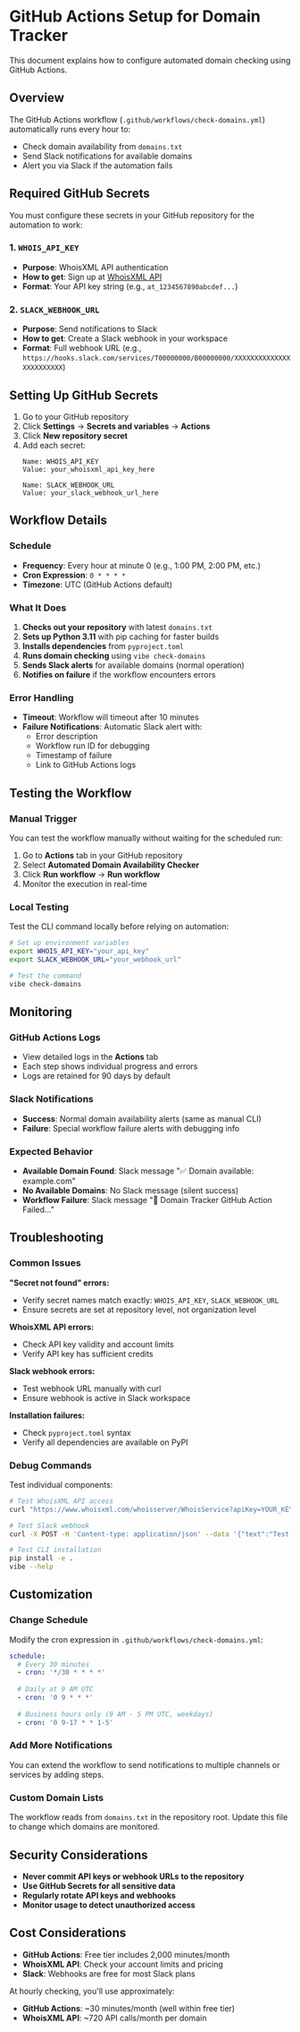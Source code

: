 # GitHub Actions Setup for Domain Tracker

This document explains how to configure automated domain checking using GitHub Actions.

## Overview

The GitHub Actions workflow (`.github/workflows/check-domains.yml`) automatically runs every hour to:
- Check domain availability from `domains.txt`
- Send Slack notifications for available domains
- Alert you via Slack if the automation fails

## Required GitHub Secrets

You must configure these secrets in your GitHub repository for the automation to work:

### 1. `WHOIS_API_KEY`
- **Purpose**: WhoisXML API authentication
- **How to get**: Sign up at [WhoisXML API](https://whoisxml.whoisapi.com/)
- **Format**: Your API key string (e.g., `at_1234567890abcdef...`)

### 2. `SLACK_WEBHOOK_URL`
- **Purpose**: Send notifications to Slack
- **How to get**: Create a Slack webhook in your workspace
- **Format**: Full webhook URL (e.g., `https://hooks.slack.com/services/T00000000/B00000000/XXXXXXXXXXXXXXXXXXXXXXXX`)

## Setting Up GitHub Secrets

1. Go to your GitHub repository
2. Click **Settings** → **Secrets and variables** → **Actions**
3. Click **New repository secret**
4. Add each secret:
   ```
   Name: WHOIS_API_KEY
   Value: your_whoisxml_api_key_here
   ```
   ```
   Name: SLACK_WEBHOOK_URL
   Value: your_slack_webhook_url_here
   ```

## Workflow Details

### Schedule
- **Frequency**: Every hour at minute 0 (e.g., 1:00 PM, 2:00 PM, etc.)
- **Cron Expression**: `0 * * * *`
- **Timezone**: UTC (GitHub Actions default)

### What It Does
1. **Checks out your repository** with latest `domains.txt`
2. **Sets up Python 3.11** with pip caching for faster builds
3. **Installs dependencies** from `pyproject.toml`
4. **Runs domain checking** using `vibe check-domains`
5. **Sends Slack alerts** for available domains (normal operation)
6. **Notifies on failure** if the workflow encounters errors

### Error Handling
- **Timeout**: Workflow will timeout after 10 minutes
- **Failure Notifications**: Automatic Slack alert with:
  - Error description
  - Workflow run ID for debugging
  - Timestamp of failure
  - Link to GitHub Actions logs

## Testing the Workflow

### Manual Trigger
You can test the workflow manually without waiting for the scheduled run:

1. Go to **Actions** tab in your GitHub repository
2. Select **Automated Domain Availability Checker**
3. Click **Run workflow** → **Run workflow**
4. Monitor the execution in real-time

### Local Testing
Test the CLI command locally before relying on automation:

```bash
# Set up environment variables
export WHOIS_API_KEY="your_api_key"
export SLACK_WEBHOOK_URL="your_webhook_url"

# Test the command
vibe check-domains
```

## Monitoring

### GitHub Actions Logs
- View detailed logs in the **Actions** tab
- Each step shows individual progress and errors
- Logs are retained for 90 days by default

### Slack Notifications
- **Success**: Normal domain availability alerts (same as manual CLI)
- **Failure**: Special workflow failure alerts with debugging info

### Expected Behavior
- **Available Domain Found**: Slack message "✅ Domain available: example.com"
- **No Available Domains**: No Slack message (silent success)
- **Workflow Failure**: Slack message "🚨 Domain Tracker GitHub Action Failed..."

## Troubleshooting

### Common Issues

**"Secret not found" errors:**
- Verify secret names match exactly: `WHOIS_API_KEY`, `SLACK_WEBHOOK_URL`
- Ensure secrets are set at repository level, not organization level

**WhoisXML API errors:**
- Check API key validity and account limits
- Verify API key has sufficient credits

**Slack webhook errors:**
- Test webhook URL manually with curl
- Ensure webhook is active in Slack workspace

**Installation failures:**
- Check `pyproject.toml` syntax
- Verify all dependencies are available on PyPI

### Debug Commands

Test individual components:

```bash
# Test WhoisXML API access
curl "https://www.whoisxml.com/whoisserver/WhoisService?apiKey=YOUR_KEY&domainName=example.com&outputFormat=JSON"

# Test Slack webhook
curl -X POST -H 'Content-type: application/json' --data '{"text":"Test message"}' YOUR_WEBHOOK_URL

# Test CLI installation
pip install -e .
vibe --help
```

## Customization

### Change Schedule
Modify the cron expression in `.github/workflows/check-domains.yml`:

```yaml
schedule:
  # Every 30 minutes
  - cron: '*/30 * * * *'
  
  # Daily at 9 AM UTC
  - cron: '0 9 * * *'
  
  # Business hours only (9 AM - 5 PM UTC, weekdays)
  - cron: '0 9-17 * * 1-5'
```

### Add More Notifications
You can extend the workflow to send notifications to multiple channels or services by adding steps.

### Custom Domain Lists
The workflow reads from `domains.txt` in the repository root. Update this file to change which domains are monitored.

## Security Considerations

- **Never commit API keys or webhook URLs to the repository**
- **Use GitHub Secrets for all sensitive data**
- **Regularly rotate API keys and webhooks**
- **Monitor usage to detect unauthorized access**

## Cost Considerations

- **GitHub Actions**: Free tier includes 2,000 minutes/month
- **WhoisXML API**: Check your account limits and pricing
- **Slack**: Webhooks are free for most Slack plans

At hourly checking, you'll use approximately:
- **GitHub Actions**: ~30 minutes/month (well within free tier)
- **WhoisXML API**: ~720 API calls/month per domain 